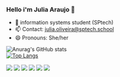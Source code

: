### Hello i'm Julia Araujo 👋
- 🌱 information systems student (SPtech)
- 📫 Contact: julia.oliveira@sptech.school
-  😄 Pronouns: She/her

![Anurag's GitHub stats](https://github-readme-stats.vercel.app/api?username=JuliaAraujoOliveira&show&_icons=true&theme=material-palenight)<br>
[![Top Langs](https://github-readme-stats.vercel.app/api/top-langs/?username=JuliaAraujoOliveira&count_private=true&layout=compact&show_icons=true&theme=material-palenight)](https://github.com/anuraghazra/github-readme-stats)
  <div>
     <img align="center" src="https://icongr.am/devicon/css3-original.svg?size=50&color=60307e">
     <img align="center" src="https://icongr.am/devicon/html5-original.svg?size=50&color=60307e">
     <img  align="center" src="https://icongr.am/devicon/javascript-plain.svg?size=50&color=60307e">
     <img  align="center" src="https://icongr.am/devicon/java-original.svg?size=50&color=60307e">
     <img  align="center" src="https://icongr.am/devicon/mysql-original.svg?size=50&color=60307e">
     <img  align="center"src="https://icongr.am/devicon/git-original.svg?size=50&color=60307e">
 </div>

<!--
**JuliaAraujoOliveira/JuliaAraujoOliveira** is a ✨ _special_ ✨ repository because its `README.md` (this file) appears on your GitHub profile.

Here are some ideas to get you started:

- 🔭 I’m currently working on ...
- 🌱 I’m currently learning ...
- 👯 I’m looking to collaborate on ...
- 🤔 I’m looking for help with ...
- 💬 Ask me about ...
- 📫 Contate-me no email: julia.oliveira@sptech.school
- 😄 Pronouns: ...
- ⚡ Fun fact: ...
-->
